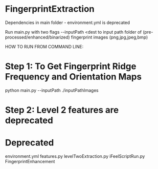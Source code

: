 # FingerprintExtraction

Dependencies in main folder - environment.yml is deprecated

Run main.py with two flags
--inputPath <dest to input path folder of (pre-processed/enhanced/binarized) fingerprint images (png,jpg,jpeg,bmp)

HOW TO RUN FROM COMMAND LINE:
# Step 1: To Get Fingerprint Ridge Frequency and Orientation Maps
python main.py --inputPath ./inputPathImages

# Step 2: Level 2 features are deprecated

# Deprecated

environment.yml
features.py
levelTwoExtraction.py
iFeelScriptRun.py
FingerprintEnhancement
